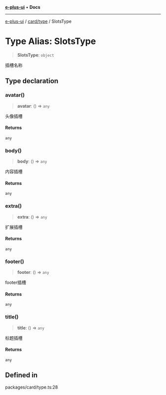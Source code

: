 [**e-plus-ui**](../../../README.md) • **Docs**

***

[e-plus-ui](../../../modules.md) / [card/type](../README.md) / SlotsType

# Type Alias: SlotsType

> **SlotsType**: `object`

插槽名称

## Type declaration

### avatar()

> **avatar**: () => `any`

头像插槽

#### Returns

`any`

### body()

> **body**: () => `any`

内容插槽

#### Returns

`any`

### extra()

> **extra**: () => `any`

扩展插槽

#### Returns

`any`

### footer()

> **footer**: () => `any`

footer插槽

#### Returns

`any`

### title()

> **title**: () => `any`

标题插槽

#### Returns

`any`

## Defined in

packages/card/type.ts:28
